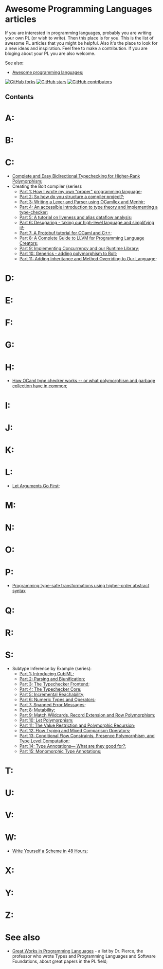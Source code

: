 # Awesome Programming Languages articles
If you are interested in programming languages, probably you are writing your own PL (or wish to write). Then this place is for you.
This is the list of awesome PL articles that you might be helpful. Also it's the place to look for a new ideas and inspiration. Feel free to make a contribution.
If you are bloging about your PL you are also welcome.

See also: 
- [Awesome programming languages](README.md);

[![GitHub forks](https://badgen.net/github/forks/ChessMax/awesome-programming-languages/)](https://GitHub.com/ChessMax/awesome-programming-languages/network/)
[![GitHub stars](https://badgen.net/github/stars/ChessMax/awesome-programming-languages)](https://GitHub.com/ChessMax/awesome-programming-languages/stargazers/)
[![GitHub contributors](https://badgen.net/github/contributors/ChessMax/awesome-programming-languages)](https://GitHub.com/ChessMax/awesome-programming-languages/graphs/contributors/)

## Contents

# A:

# B:

# C:
- [Complete and Easy Bidirectional Typechecking for Higher-Rank Polymorphism](https://www.cl.cam.ac.uk/~nk480/bidir.pdf);
- Creating the Bolt compiler (series):
  - [Part 1: How I wrote my own "proper" programming language](https://mukulrathi.com/create-your-own-programming-language/intro-to-compiler/);
  - [Part 2: So how do you structure a compiler project?](https://mukulrathi.com/create-your-own-programming-language/compiler-engineering-structure/);
  - [Part 3: Writing a Lexer and Parser using OCamllex and Menhir](https://mukulrathi.com/create-your-own-programming-language/parsing-ocamllex-menhir/);
  - [Part 4: An accessible introduction to type theory and implementing a type-checker](https://mukulrathi.com/create-your-own-programming-language/intro-to-type-checking/);
  - [Part 5: A tutorial on liveness and alias dataflow analysis](https://mukulrathi.com/create-your-own-programming-language/data-race-dataflow-analysis/);
  - [Part 6: Desugaring - taking our high-level language and simplifying it!](https://mukulrathi.com/create-your-own-programming-language/lower-language-constructs-to-llvm/);
  - [Part 7: A Protobuf tutorial for OCaml and C++](https://mukulrathi.com/create-your-own-programming-language/protobuf-ocaml-cpp-tutorial/);
  - [Part 8: A Complete Guide to LLVM for Programming Language Creators](https://mukulrathi.com/create-your-own-programming-language/llvm-ir-cpp-api-tutorial/);
  - [Part 9: Implementing Concurrency and our Runtime Library](https://mukulrathi.com/create-your-own-programming-language/concurrency-runtime-language-tutorial/);
  - [Part 10: Generics - adding polymorphism to Bolt](https://mukulrathi.com/create-your-own-programming-language/generics-parametric-polymorphism/);
  - [Part 11: Adding Inheritance and Method Overriding to Our Language](https://mukulrathi.com/create-your-own-programming-language/inheritance-method-overriding-vtable/);

# D:

# E:

# F:

# G:

# H:
- [How OCaml type checker works -- or what polymorphism and garbage collection have in common](https://okmij.org/ftp/ML/generalization.html);

# I:

# J:

# K:

# L:
- [Let Arguments Go First](https://xnning.github.io/papers/let-arguments-go-first.pdf);

# M:

# N:

# O:

# P:
- [Programming type-safe transformations using higher-order abstract syntax](https://www.cs.mcgill.ca/~bpientka/papers/cc.pdf)

# Q:

# R:

# S:
- Subtype Inference by Example (series):
  - [Part 1: Introducing CubiML](https://blog.polybdenum.com/2020/07/04/subtype-inference-by-example-part-1-introducing-cubiml.html);
  - [Part 2: Parsing and Biunification](https://blog.polybdenum.com/2020/07/11/subtype-inference-by-example-part-2-parsing-and-biunification.html);
  - [Part 3: The Typechecker Frontend](https://blog.polybdenum.com/2020/07/18/subtype-inference-by-example-part-3-the-typechecker-frontend.html);
  - [Part 4: The Typechecker Core](https://blog.polybdenum.com/2020/07/25/subtype-inference-by-example-part-4-the-typechecker-core.html);
  - [Part 5: Incremental Reachability](https://blog.polybdenum.com/2020/08/01/subtype-inference-by-example-part-5-incremental-reachability.html);
  - [Part 6: Numeric Types and Operators](https://blog.polybdenum.com/2020/08/08/subtype-inference-by-example-part-6-numeric-types-and-operators.html);
  - [Part 7: Spanned Error Messages](https://blog.polybdenum.com/2020/08/15/subtype-inference-by-example-part-7-spanned-error-messages.html);
  - [Part 8: Mutability](https://blog.polybdenum.com/2020/08/22/subtype-inference-by-example-part-8-mutability.html);
  - [Part 9: Match Wildcards, Record Extension and Row Polymorphism](https://blog.polybdenum.com/2020/08/29/subtype-inference-by-example-part-9-nonexhaustive-matching-record-extensions-and-row-polymorphism.html);
  - [Part 10: Let Polymorphism](https://blog.polybdenum.com/2020/09/05/subtype-inference-by-example-part-10-let-polymorphism.html);
  - [Part 11: The Value Restriction and Polymorphic Recursion](https://blog.polybdenum.com/2020/09/19/subtype-inference-by-example-part-11-the-value-restriction.html);
  - [Part 12: Flow Typing and Mixed Comparison Operators](https://blog.polybdenum.com/2020/09/26/subtype-inference-by-example-part-12-flow-typing-and-mixed-comparison-operators.html);
  - [Part 13: Conditional Flow Constraints, Presence Polymorphism, and Type Level Computation](https://blog.polybdenum.com/2020/10/03/subtype-inference-by-example-part-13-conditional-flow-types-and-type-level-computation.html);
  - [Part 14: Type Annotations— What are they good for?](https://blog.polybdenum.com/2020/10/10/subtype-inference-by-example-part-14-type-annotation.html);
  - [Part 15: Monomorphic Type Annotations](https://blog.polybdenum.com/2020/10/17/subtype-inference-by-example-part-15-type-annotations.html);

# T:

# U:

# V:

# W:
- [Write Yourself a Scheme in 48 Hours](https://upload.wikimedia.org/wikipedia/commons/a/aa/Write_Yourself_a_Scheme_in_48_Hours.pdf);

# X:
# Y:
# Z:

# See also
- [Great Works in Programming Languages](https://www.cis.upenn.edu/~bcpierce/courses/670Fall04/GreatWorksInPL.shtml) - a list by Dr. Pierce, the professor who wrote Types and Programming Languages and Software Foundations, about great papers in the PL field;

